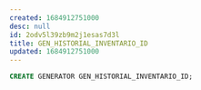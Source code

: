 ```yaml
---
created: 1684912751000
desc: null
id: 2odv5l39zb9m2j1esas7d3l
title: GEN_HISTORIAL_INVENTARIO_ID
updated: 1684912751000
---
```


```sql
CREATE GENERATOR GEN_HISTORIAL_INVENTARIO_ID;
```